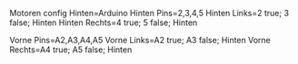 Motoren config
Hinten=Arduino
Hinten Pins=2,3,4,5
Hinten Links=2 true; 3 false; Hinten
Hinten Rechts=4 true; 5 false; Hinten

Vorne Pins=A2,A3,A4,A5
Vorne Links=A2 true; A3 false; Hinten
Vorne Rechts=A4 true; A5 false; Hinten
